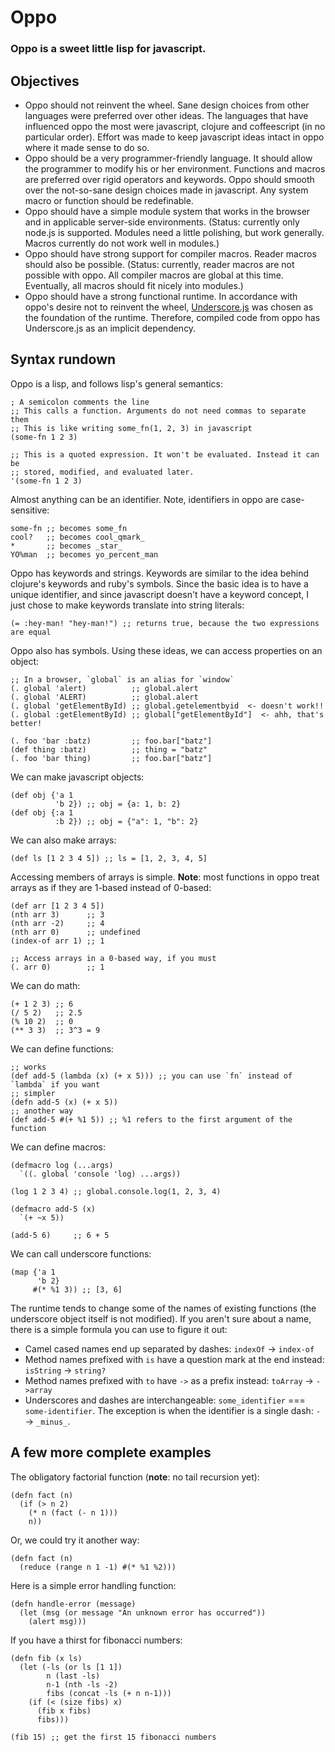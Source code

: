 # Oppo

### Oppo is a sweet little lisp for javascript.

## Objectives

  * Oppo should not reinvent the wheel. Sane design choices from other languages were preferred over other ideas. The languages that have influenced oppo the most were javascript, clojure and coffeescript (in no particular order). Effort was made to keep javascript ideas intact in oppo where it made sense to do so.
  * Oppo should be a very programmer-friendly language. It should allow the programmer to modify his or her environment. Functions and macros are preferred over rigid operators and keywords. Oppo should smooth over the not-so-sane design choices made in javascript. Any system macro or function should be redefinable.
  * Oppo should have a simple module system that works in the browser and in applicable server-side environments. (Status: currently only node.js is supported. Modules need a little polishing, but work generally. Macros currently do not work well in modules.)
  * Oppo should have strong support for compiler macros. Reader macros should also be possible. (Status: currently, reader macros are not possible with oppo. All compiler macros are global at this time. Eventually, all macros should fit nicely into modules.)
  * Oppo should have a strong functional runtime. In accordance with oppo's desire not to reinvent the wheel, [Underscore.js](http://documentcloud.github.com/underscore) was chosen as the foundation of the runtime. Therefore, compiled code from oppo has Underscore.js as an implicit dependency.
  
## Syntax rundown

Oppo is a lisp, and follows lisp's general semantics:

    ; A semicolon comments the line
    ;; This calls a function. Arguments do not need commas to separate them
    ;; This is like writing some_fn(1, 2, 3) in javascript
    (some-fn 1 2 3)
    
    ;; This is a quoted expression. It won't be evaluated. Instead it can be
    ;; stored, modified, and evaluated later.
    '(some-fn 1 2 3)
    
Almost anything can be an identifier. Note, identifiers in oppo are case-sensitive:

    some-fn ;; becomes some_fn
    cool?   ;; becomes cool_qmark_
    *       ;; becomes _star_
    YO%man  ;; becomes yo_percent_man
    
Oppo has keywords and strings. Keywords are similar to the idea behind clojure's keywords and ruby's symbols. Since the basic idea is to have a unique identifier, and since javascript doesn't have a keyword concept, I just chose to make keywords translate into string literals:

    (= :hey-man! "hey-man!") ;; returns true, because the two expressions are equal
    
Oppo also has symbols. Using these ideas, we can access properties on an object:

    ;; In a browser, `global` is an alias for `window`
    (. global 'alert)          ;; global.alert
    (. global 'ALERT)          ;; global.alert
    (. global 'getElementById) ;; global.getelementbyid  <- doesn't work!!
    (. global :getElementById) ;; global["getElementById"]  <- ahh, that's better!
    
    (. foo 'bar :batz)         ;; foo.bar["batz"]
    (def thing :batz)          ;; thing = "batz"
    (. foo 'bar thing)         ;; foo.bar["batz"]
    
We can make javascript objects:

    (def obj {'a 1
              'b 2}) ;; obj = {a: 1, b: 2}
    (def obj {:a 1
              :b 2}) ;; obj = {"a": 1, "b": 2}
              
We can also make arrays:

    (def ls [1 2 3 4 5]) ;; ls = [1, 2, 3, 4, 5]
    
Accessing members of arrays is simple. **Note**: most functions in oppo treat arrays as if they are 1-based instead of 0-based:

    (def arr [1 2 3 4 5])
    (nth arr 3)      ;; 3
    (nth arr -2)     ;; 4
    (nth arr 0)      ;; undefined
    (index-of arr 1) ;; 1
    
    ;; Access arrays in a 0-based way, if you must
    (. arr 0)        ;; 1
    
We can do math:

    (+ 1 2 3) ;; 6
    (/ 5 2)   ;; 2.5
    (% 10 2)  ;; 0
    (** 3 3)  ;; 3^3 = 9
    
We can define functions:

    ;; works
    (def add-5 (lambda (x) (+ x 5))) ;; you can use `fn` instead of `lambda` if you want
    ;; simpler
    (defn add-5 (x) (+ x 5))
    ;; another way
    (def add-5 #(+ %1 5)) ;; %1 refers to the first argument of the function
    
We can define macros:

    (defmacro log (...args)
      `((. global 'console 'log) ...args))
      
    (log 1 2 3 4) ;; global.console.log(1, 2, 3, 4)
      
    (defmacro add-5 (x)
      `(+ ~x 5))
      
    (add-5 6)     ;; 6 + 5
    
We can call underscore functions:

    (map {'a 1
          'b 2}
         #(* %1 3)) ;; [3, 6]
         
The runtime tends to change some of the names of existing functions (the underscore object itself is not modified). If you aren't sure about a name, there is a simple formula you can use to figure it out:

  * Camel cased names end up separated by dashes: `indexOf` -> `index-of`
  * Method names prefixed with `is` have a question mark at the end instead: `isString` -> `string?`
  * Method names prefixed with `to` have `->` as a prefix instead: `toArray` -> `->array`
  * Underscores and dashes are interchangeable: `some_identifier` === `some-identifier`. The exception is when the identifier is a single dash: `-` -> `_minus_`.
  
## A few more complete examples

The obligatory factorial function (**note**: no tail recursion yet):

    (defn fact (n)
      (if (> n 2)
        (* n (fact (- n 1)))
        n))
        
Or, we could try it another way:

    (defn fact (n)
      (reduce (range n 1 -1) #(* %1 %2)))
      
Here is a simple error handling function:

    (defn handle-error (message)
      (let (msg (or message "An unknown error has occurred"))
        (alert msg)))
        
If you have a thirst for fibonacci numbers:

    (defn fib (x ls)
      (let (-ls (or ls [1 1])
            n (last -ls)
            n-1 (nth -ls -2)
            fibs (concat -ls (+ n n-1)))
        (if (< (size fibs) x)
          (fib x fibs)
          fibs)))

    (fib 15) ;; get the first 15 fibonacci numbers
